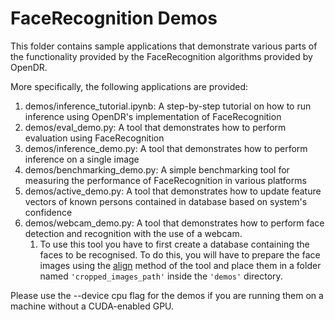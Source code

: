 # FaceRecognition Demos

This folder contains sample applications that demonstrate various parts of the functionality provided by the FaceRecognition algorithms provided by OpenDR.

More specifically, the following applications are provided:

1. demos/inference_tutorial.ipynb: A step-by-step tutorial on how to run inference using OpenDR's implementation of FaceRecognition
2. demos/eval_demo.py: A tool that demonstrates how to perform evaluation using FaceRecognition
3. demos/inference_demo.py: A tool that demonstrates how to perform inference on a single image
4. demos/benchmarking_demo.py: A simple benchmarking tool for measuring the performance of FaceRecognition in various platforms
5. demos/active_demo.py: A tool that demonstrates how to update feature vectors of known persons contained in database based on system's confidence
6. demos/webcam_demo.py: A tool that demonstrates how to perform face detection and recognition with the use of a webcam.
   1. To use this tool you have to first create a database containing the faces to be recognised. To do this, you will have to prepare the face images using the [align](https://github.com/opendr-eu/opendr/blob/master/docs/reference/face-recognition.md#facerecognitionlearneralign) method of the tool and place them in a folder named `'cropped_images_path'` inside the `'demos'` directory.


Please use the --device cpu flag for the demos if you are running them on a machine without a CUDA-enabled GPU.